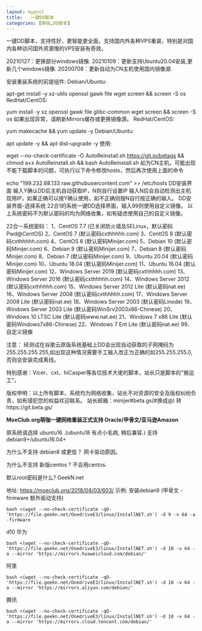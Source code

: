 ```yaml
---
layout: mypost
title:   一键DD脚本
categories: [萌咖,DD脚本]
---
```

一键DD脚本，支持性好，更智能更全面，支持国内外各种VPS重装，特别是对国内各种访问国外资源慢的VPS安装有奇效。

20210127：更换部分windows镜像.
20210109：更新支持Ubuntu20.04安装,更新几个windows镜像.
20200708：更新自动为CN主机使用国内镜像源.

安装重装系统的前提组件:
Debian/Ubuntu:

apt-get install -y xz-utils openssl gawk file wget screen && screen -S os
RedHat/CentOS:

yum install -y xz openssl gawk file glibc-common wget screen && screen -S os
如果出现异常，请刷新Mirrors缓存或更换镜像源。
RedHat/CentOS:

yum makecache && yum update -y
Debian/Ubuntu:

apt update -y && apt dist-upgrade -y
使用:

wget --no-check-certificate -O AutoReinstall.sh https://git.io/betags && chmod a+x AutoReinstall.sh && bash AutoReinstall.sh
如为CN主机，可能出现不能下载脚本的问题，可执行以下命令修改hosts，然后再次使用上面的命令

echo "199.232.68.133 raw.githubusercontent.com" >> /etc/hosts
DD安装界面
输入Y确认DD后主机自动获取IP，N则自行设置IP 输入N后会自动检测出主机现用IP，如果正确可以按Y确认使用，如不正确则按N自行按正确的输入。
DD安装界面-选择系统
22合1的系统一键DD选择界面，输入99则使用自定义镜像。 以上系统密码不为默认密码的均为网络收集，如有疑虑使用自己的自定义镜像。

22合一系统密码：
1、CentOS 7.7 (已关闭防火墙及SELinux，默认密码Pwd@CentOS)
2、CentOS 7 (默认密码cxthhhhh.com)
3、CentOS 8 (默认密码cxthhhhh.com)
4、CentOS 6 (默认密码Minijer.com)
5、Debian 10 (默认密码Minijer.com)
6、Debian 9 (默认密码Minijer.com)
7、Debian 8 (默认密码Minijer.com)
8、Debian 7 (默认密码Minijer.com)
9、Ubuntu 20.04 (默认密码Minijer.com)
10、Ubuntu 18.04 (默认密码Minijer.com)
11、Ubuntu 16.04 (默认密码Minijer.com)
12、Windows Server 2019 (默认密码cxthhhhh.com)
13、Windows Server 2016 (默认密码cxthhhhh.com)
14、Windows Server 2012 (默认密码cxthhhhh.com)
15、Windows Server 2012 Lite (默认密码nat.ee)
16、Windows Server 2008 (默认密码cxthhhhh.com)
17、Windows Server 2008 Lite (默认密码nat.ee)
18、Windows Server 2003 (默认密码Linode)
19、Windows Server 2003 Lite (默认密码WinSrv2003x86-Chinese)
20、Windows 10 LTSC Lite (默认密码www.nat.ee)
21、Windows 7 x86 Lite (默认密码Windows7x86-Chinese)
22、Windows 7 Ent Lite (默认密码nat.ee)
99、自定义镜像

注意：
经测试在谷歌云原版系统基础上DD会出现自动获取的子网掩码为255.255.255.255,如出现这种情况需要手工输入改正为正确的如255.255.255.0,否则会安装完成离线。

特别感谢：Vicer、cxt、hiCasper等各位技术大佬的脚本，站长只是脚本的"搬运工"。

版权申明：以上所有脚本、系统均为网络收集，站长不对资源的安全及版权纠纷负责，如有侵犯您的权益欢迎联系。
站长邮箱：minijer#beta.gs(#换成@)
转https://git.beta.gs/

**MoeClub.org萌咖一键网络重装正式支持 Oracle/甲骨文/亚马逊Amazon**

原系统请选择 ubuntu16 .(ubuntu18 有点小毛病, 稍后兼容.)
支持 debian9+/ubuntu16.04+

为什么不支持 debian8 或更低？
网卡驱动原因。

为什么不支持 新版centos ?
不会用centos.

默认root密码是什么?
GeekN.net

地址: https://moeclub.org/2018/04/03/603/
示例: 安装debian9 (甲骨文 -firmware 额外驱动支持)

    bash <(wget --no-check-certificate -qO- 'https://file.geekn.net/OnedriveE3/linux/InstallNET.sh') -d 9 -v 64 -a -firmware

d10
华为

    bash <(wget --no-check-certificate -qO- 'https://file.geekn.net/OnedriveE3/linux/InstallNET.sh') -d 10 -v 64 -a --mirror 'https://mirrors.huaweicloud.com/debian/'

阿里

    bash <(wget --no-check-certificate -qO- 'https://file.geekn.net/OnedriveE3/linux/InstallNET.sh') -d 10 -v 64 -a --mirror 'https://mirrors.aliyun.com/debian/'

腾讯

    bash <(wget --no-check-certificate -qO- 'https://file.geekn.net/OnedriveE3/linux/InstallNET.sh') -d 10 -v 64 -a --mirror 'https://mirrors.cloud.tencent.com/debian/'

